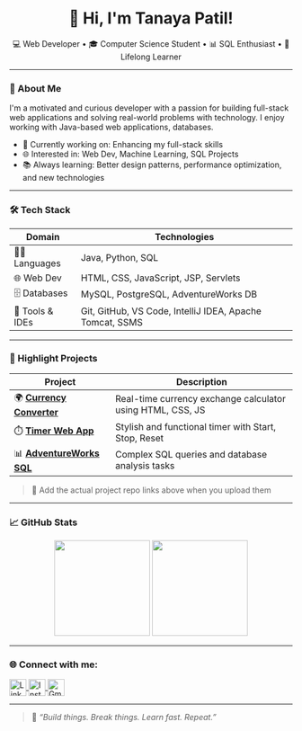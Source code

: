 <h1 align="center">👋 Hi, I'm Tanaya Patil!</h1>

<p align="center">
  💻 Web Developer • 🎓 Computer Science Student • 📊 SQL Enthusiast • 🌱 Lifelong Learner
</p>

---

### 💫 About Me
I'm a motivated and curious developer with a passion for building full-stack web applications and solving real-world problems with technology. I enjoy working with Java-based web applications, databases.

- 🎯 Currently working on: Enhancing my full-stack skills
- 🌐 Interested in: Web Dev, Machine Learning, SQL Projects
- 📚 Always learning: Better design patterns, performance optimization, and new technologies

---

### 🛠️ Tech Stack

| Domain         | Technologies                                                                 |
|----------------|------------------------------------------------------------------------------|
| 👩‍💻 Languages    | Java, Python, SQL                                                           |
| 🌐 Web Dev      | HTML, CSS, JavaScript, JSP, Servlets                                        |
| 🗄️ Databases    | MySQL, PostgreSQL, AdventureWorks DB                                        |
| 🔧 Tools & IDEs | Git, GitHub, VS Code, IntelliJ IDEA, Apache Tomcat, SSMS                    |

---

### 📌 Highlight Projects

| Project | Description |
|--------|-------------|
| 🌍 **[Currency Converter](#)** | Real-time currency exchange calculator using HTML, CSS, JS |
| ⏱️ **[Timer Web App](#)** | Stylish and functional timer with Start, Stop, Reset |
| 📊 **[AdventureWorks SQL](#)** | Complex SQL queries and database analysis tasks |

> 🔗 Add the actual project repo links above when you upload them

---

### 📈 GitHub Stats

<p align="center">
  <img src="https://github-readme-stats.vercel.app/api?username=Tanaya-287&show_icons=true&theme=tokyonight" height="170" />
  <img src="https://github-readme-stats.vercel.app/api/top-langs/?username=Tanaya-287&layout=compact&theme=tokyonight" height="170" />
</p>

---

### 🌐 Connect with me:

<p align="left">
  <a href="https://www.linkedin.com/in/tanaya-patil-33555a270/" target="blank">
    <img align="center" src="https://img.icons8.com/color/48/linkedin.png" alt="LinkedIn" height="30" />
  </a>
  <a href="https://www.instagram.com" target="blank">
    <img align="center" src="https://img.icons8.com/color/48/instagram-new.png" alt="Instagram" height="30" />
  </a>
  <a href="mailto:tanupatil287@gmail.com.com">
    <img align="center" src="https://img.icons8.com/color/48/gmail.png" alt="Gmail" height="30" />
  </a>
</p>


---

> 📝 *“Build things. Break things. Learn fast. Repeat.”*
